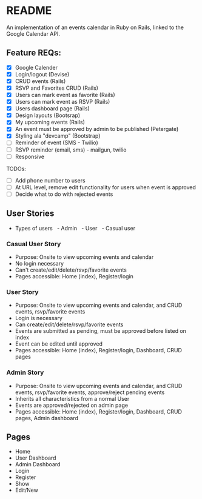# README

An implementation of an events calendar in Ruby on Rails, linked to the Google Calendar API. 

## Feature REQs:
- [x] Google Calender
- [x] Login/logout (Devise)
- [x] CRUD events (Rails)
- [x] RSVP and Favorites CRUD (Rails)
- [x] Users can mark event as favorite (Rails)
- [x] Users can mark event as RSVP (Rails)
- [x] Users dashboard page (Rails)
- [x] Design layouts (Bootsrap)
- [x] My upcoming events (Rails)
- [x] An event must be approved by admin to be published (Petergate)
- [x] Styling ala "devcamp" (Bootstrap)
- [ ] Reminder of event (SMS - Twilio)
- [ ] RSVP reminder (email, sms) - mailgun, twilio
- [ ] Responsive

TODOs:
- [ ] Add phone number to users
- [ ] At URL level, remove edit functionality for users when event is approved 
- [ ] Decide what to do with rejected events

## User Stories
- Types of users
&nbsp; - Admin
&nbsp; - User
&nbsp; - Casual user

### Casual User Story
- Purpose: Onsite to view upcoming events and calendar
- No login necessary
- Can't create/edit/delete/rsvp/favorite events
- Pages accessible: Home (index), Register/login

### User Story
- Purpose: Onsite to view upcoming events and calendar, and CRUD events, rsvp/favorite events
- Login is necessary
- Can create/edit/delete/rsvp/favorite events
- Events are submitted as pending, must be approved before listed on index
- Event can be edited until approved
- Pages accessible: Home (index), Register/login, Dashboard, CRUD pages

### Admin Story
- Purpose: Onsite to view upcoming events and calendar, and CRUD events, rsvp/favorite events, approve/reject pending events
- Inherits all characteristics from a normal User
- Events are approved/rejected on admin page
- Pages accessible: Home (index), Register/login, Dashboard, CRUD pages, Admin dashboard

## Pages
- Home
- User Dashboard
- Admin Dashboard
- Login
- Register
- Show
- Edit/New
